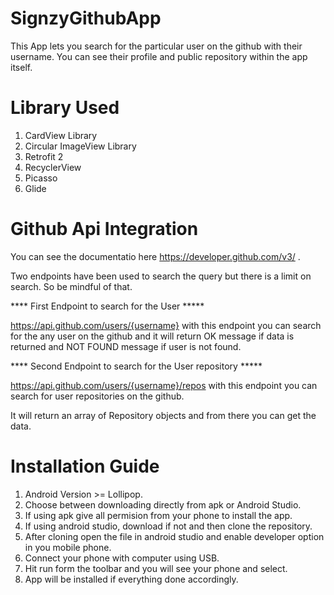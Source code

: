 # SignzyGithubApp

This App lets you search for the particular user on the github with their username.
You can see their profile and public repository within the app itself.

# Library Used

1. CardView Library
2. Circular ImageView Library
3. Retrofit 2
4. RecyclerView
5. Picasso
6. Glide


# Github Api Integration

You can see the documentatio here https://developer.github.com/v3/ .

Two endpoints have been used to search the query but there is a limit on search. So be mindful of that.

**** First Endpoint to search for the User  *****

https://api.github.com/users/{username} with this endpoint you can search for the any user on the github and it will return OK message 
if data is returned and NOT FOUND message if user is not found.

**** Second Endpoint to search for the User repository  *****

https://api.github.com/users/{username}/repos with this endpoint you can search for  user repositories on the github.

It will return an array of Repository objects and from there you can get the data.


# Installation Guide

1. Android Version >= Lollipop.
2. Choose between downloading directly from apk or Android Studio.
3. If using apk give all permision from your phone to install the app.
4. If using android studio, download if not and then clone the repository.
5. After cloning open the file in android studio and enable developer option in you mobile phone.
6. Connect your phone with computer using USB.
5. Hit run form the toolbar and you will see your phone and select.
6. App will be installed if everything done accordingly.
